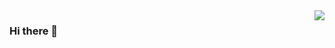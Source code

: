 <img align="right" src="https://github-readme-stats.vercel.app/api?username=FlandreC98&show_icons=true&icon_color=CE1D2D&text_color=718096&bg_color=ffffff&hide_title=true" /> 

### Hi there 👋

<!--
**FlandreC98/FlandreC98** is a ✨ _special_ ✨ repository because its `README.md` (this file) appears on your GitHub profile.

Here are some ideas to get you started:

- 🔭 I’m currently working on ...
- 🌱 I’m currently learning ...
- 👯 I’m looking to collaborate on ...
- 🤔 I’m looking for help with ...
- 💬 Ask me about ...
- 📫 How to reach me: ...
- 😄 Pronouns: ...
- ⚡ Fun fact: ...
-->




